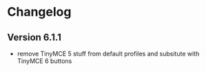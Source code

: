 Changelog
=========

Version 6.1.1
-------------------------------

* remove TinyMCE 5 stuff from default profiles and subsitute with TinyMCE 6 buttons
